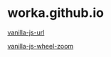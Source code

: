 # worka.github.io

<a href="https://worka.github.io/vanilla-js-url/">vanilla-js-url</a>

<a href="https://worka.github.io/vanilla-js-wheel-zoom/">vanilla-js-wheel-zoom</a>
